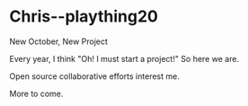 # Chris--plaything20
New October, New Project



Every year, I think "Oh! I must start a project!"
So here we are.

Open source collaborative efforts interest me.

More to come.
